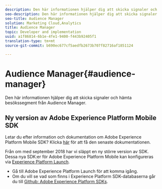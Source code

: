 ```yaml
---
description: Den här informationen hjälper dig att skicka signaler och hämta besökssegment från Audience Manager.
seo-description: Den här informationen hjälper dig att skicka signaler och hämta besökssegment från Audience Manager.
seo-title: Audience Manager
solution: Marketing Cloud,Analytics
title: Audience Manager
topic: Developer and implementation
uuid: a1f86814-6b1e-4fe1-9400-f443b92405f1
translation-type: tm+mt
source-git-commit: b690ec677cf5aedfb2673b707f82716af1851124

---
```



# Audience Manager{#audience-manager}

Den här informationen hjälper dig att skicka signaler och hämta besökssegment från Audience Manager.

## Ny version av Adobe Experience Platform Mobile SDK

Letar du efter information och dokumentation om Adobe Experience Platform Mobile SDK? Klicka [här](https://aep-sdks.gitbook.io/docs/) för att få den senaste dokumentationen.

Från om med september 2018 har vi släppt en ny större version av SDK. Dessa nya SDK:er för Adobe Experience Platform Mobile kan konfigureras via [Experience Platform Launch](https://www.adobe.com/experience-platform/launch.html).

* Gå till Adobe Experience Platform Launch för att komma igång.
* Om du vill se vad som finns i Experience Platform SDK-databaserna går du till [Github: Adobe Experience Platform SDKs](https://github.com/Adobe-Marketing-Cloud/acp-sdks).

